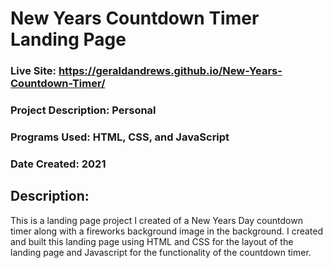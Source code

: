 # New Years Countdown Timer Landing Page
### Live Site: https://geraldandrews.github.io/New-Years-Countdown-Timer/

### Project Description: Personal
### Programs Used: HTML, CSS, and JavaScript
### Date Created: 2021

## Description:
This is a landing page project I created of a New Years Day countdown timer along with a fireworks background image in the background. I created and built this landing page using HTML and CSS for the layout of the landing page and Javascript for the functionality of the countdown timer.
